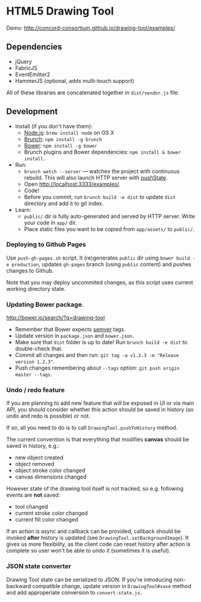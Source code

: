 # HTML5 Drawing Tool

Demo: http://concord-consortium.github.io/drawing-tool/examples/

## Dependencies

* jQuery
* FabricJS
* EventEmitter2
* HammerJS (optional, adds multi-touch support)

All of these libraries are concatenated together in `dist/vendor.js` file.

## Development
* Install (if you don't have them):
    * [Node.js](http://nodejs.org): `brew install node` on OS X
    * [Brunch](http://brunch.io): `npm install -g brunch`
    * [Bower](http://bower.io): `npm install -g bower`
    * Brunch plugins and Bower dependencies: `npm install & bower install`.
* Run:
    * `brunch watch --server` — watches the project with continuous rebuild. This will also launch HTTP server with [pushState](https://developer.mozilla.org/en-US/docs/Web/Guide/API/DOM/Manipulating_the_browser_history).
    * Open [http://localhost:3333/examples/](http://localhost:3333/examples/).
    * Code!
    * Before you commit, run `brunch build -e dist` to update `dist` directory and add it to git index.
* Learn:
    * `public/` dir is fully auto-generated and served by HTTP server.  Write your code in `app/` dir.
    * Place static files you want to be copied from `app/assets/` to `public/`.

### Deploying to Github Pages

Use `push-gh-pages.sh` script. It (re)generates `public` dir using `bower build -e production`, updates `gh-pages` branch
(using `public` content) and pushes changes to Github.

Note that you may deploy uncommited changes, as this script uses current working directory state.

### Updating Bower package.

http://bower.io/search/?q=drawing-tool

* Remember that Bower expects [semver](http://semver.org/) tags.
* Update version in `package.json` and `bower.json`.
* Make sure that `dist` folder is up to date! Run `brunch build -e dist` to double-check that.
* Commit all changes and then run: `git tag -a v1.2.3 -m "Release version 1.2.3"`.
* Push changes remembering about `--tags` option: `git push origin master --tags`.

### Undo / redo feature

If you are planning to add new feature that will be exposed in UI or via main API, you should consider whether
this action should be saved in history (so undo and redo is possible) or not.

If so, all you need to do is to call `DrawingTool.pushToHistory` method.

The current convention is that everything that modifies **canvas** should be saved in history, e.g.:

* new object created
* object removed
* object stroke color changed
* canvas dimensions changed

However state of the drawing tool itself is not tracked, so e.g. following events are **not** saved:

* tool changed
* current stroke color changed
* current fill color changed

If an action is async and callback can be provided, callback should be invoked **after** history is updated
(see `DrawingTool.setBackgroundImage`). It gives us more flexibility, as the client code can reset history
after action is complete so user won't be able to undo it (sometimes it is useful).

### JSON state converter

Drawing Tool state can be serialized to JSON. If you're introducing non-backward compatible change, update version in `DrawingTool#save` method and add approperiate conversion to `convert-state.js`.
